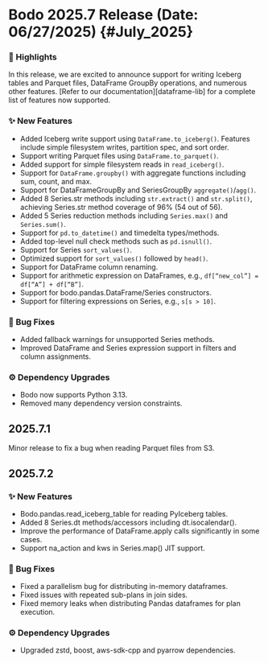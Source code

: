 # Bodo 2025.7 Release (Date: 06/27/2025) {#July_2025}

### 🎉 Highlights

In this release, we are excited to announce support for writing Iceberg tables and Parquet files, DataFrame GroupBy operations, and numerous other features. [Refer to our documentation][dataframe-lib] for a complete list of features now supported.

### ✨ New Features

- Added Iceberg write support using `DataFrame.to_iceberg()`. Features include simple filesystem writes, partition spec, and sort order.
- Support writing Parquet files using `DataFrame.to_parquet()`.
- Added support for simple filesystem reads in `read_iceberg()`.
- Support for `DataFrame.groupby()` with aggregate functions including sum, count, and max.
- Support for DataFrameGroupBy and SeriesGroupBy `aggregate()`/`agg()`.
- Added 8 Series.str methods including `str.extract()` and `str.split()`, achieving Series.str method coverage of 96% (54 out of 56).
- Added 5 Series reduction methods including `Series.max()` and `Series.sum()`.
- Support for `pd.to_datetime()` and timedelta types/methods.
- Added top-level null check methods such as `pd.isnull()`.
- Support for Series `sort_values()`.
- Optimized support for `sort_values()` followed by `head()`.
- Support for DataFrame column renaming.
- Support for arithmetic expression on DataFrames, e.g., `df[“new_col”] = df[“A”] + df[“B”]`.
- Support for bodo.pandas.DataFrame/Series constructors.
- Support for filtering expressions on Series, e.g., `s[s > 10]`.

### 🐛 Bug Fixes
- Added fallback warnings for unsupported Series methods.
- Improved DataFrame and Series expression support in filters and column assignments.

### ⚙️ Dependency Upgrades
- Bodo now supports Python 3.13.
- Removed many dependency version constraints.


## 2025.7.1
Minor release to fix a bug when reading Parquet files from S3.

## 2025.7.2

### ✨ New Features
- Bodo.pandas.read_iceberg_table for reading PyIceberg tables.
- Added 8 Series.dt methods/accessors including dt.isocalendar().
- Improve the performance of DataFrame.apply calls significantly in some cases.
- Support na_action and kws in Series.map() JIT support.

### 🐛 Bug Fixes
- Fixed a parallelism bug for distributing in-memory dataframes.
- Fixed issues with repeated sub-plans in join sides.
- Fixed memory leaks when distributing Pandas dataframes for plan execution.

### ⚙️ Dependency Upgrades
- Upgraded zstd, boost, aws-sdk-cpp and pyarrow dependencies.
